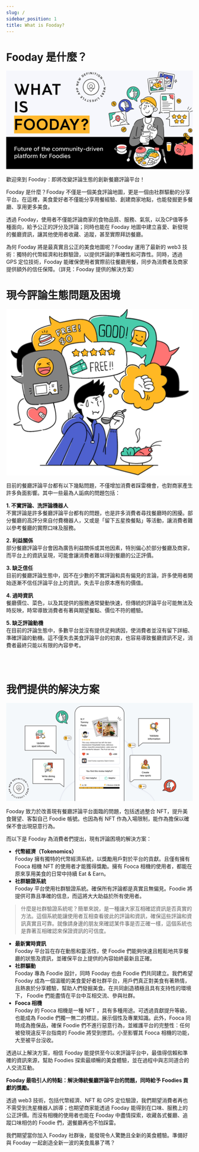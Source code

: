 ```yaml
---
slug: /
sidebar_position: 1
title: What is Fooday?
---
```


# Fooday 是什麼？

![Banner](./what-is-fooday-medium.jpeg)

歡迎來到 Fooday：即將改變評論生態的創新餐廳評論平台！

Fooday 是什麼？Fooday 不僅是一個美食評論地圖，更是一個由社群驅動的分享平台。在這裡，美食愛好者不僅能分享用餐經驗、創建商家地點，也能發掘更多餐廳、享用更多美食。

透過 Fooday，使用者不僅能評論商家的食物品質、服務、氣氛，以及CP值等多種面向，給予公正的評分及評論；同時也能在 Fooday 地圖中建立喜愛、新發現的餐廳資訊，讓其他使用者收藏、追蹤，甚至實際拜訪餐廳。

為何 Fooday 將是最真實且公正的美食地圖呢？Fooday 運用了最新的 web3 技術：獨特的代幣經濟和社群驗證，以提供評論的準確性和可靠性。同時，透過 GPS 定位技術，Fooday 能確保使用者實際前往餐廳用餐，同步為消費者及商家提供額外的信任保障。（詳見：Fooday 提供的解決方案）


# 現今評論生態問題及困境

![Problems Banner](./problem.webp)

目前的餐廳評論平台都有以下幾點問題，不僅增加消費者踩雷機會，也對商家產生許多負面影響。其中一些最為人詬病的問題包括：

**1. 不實評論、洗評論機器人**
<br>不實評論是許多餐廳評論平台都有的問題，也是許多消費者尋找餐廳時的困擾。部分餐廳的高評分來自付費機器人，又或是「留下五星換餐點」等活動，讓消費者難以參考餐廳的實際口味及服務。</br>

**2. 利益關係**
<br>部分餐廳評論平台會因為廣告利益關係或其他因素，特別偏心於部分餐廳及商家，而平台上的資訊呈現，可能會讓消費者難以得到餐廳的公正評價。</br>

**3. 缺乏信任**
<br>目前的餐廳評論生態中，因不在少數的不實評論和具有偏見的言論，許多使用者開始逐漸不信任評論平台上的資訊，失去平台原本應有的價值。</br>

**4. 過時資訊**
<br>餐廳價位、菜色，以及其提供的服務通常變動快速，但傳統的評論平台可能無法及時反映，時常導致消費者有著與期望餐點、價位不符的體驗。</br>

**5. 缺乏評論動機**
<br>在目前的評論生態中，多數平台並沒有提供足夠誘因，使消費者並沒有留下詳細、準確評論的動機。這不僅失去美食評論平台的初衷，也容易導致餐廳資訊不足，消費者最終只能以有限的內容參考。</br>

<br></br>
# 我們提供的解決方案

![Solutions Banner](./what-is-fooday-medium2.jpeg)

Fooday 致力於改善現有餐廳評論平台面臨的問題，包括透過整合 NFT，提升美食聲望、客製自己 Foodie 帳號。也因為有 NFT 作為入場限制，能作為擔保以確保不會出現惡意行為。

而以下是 Fooday 為消費者們提出，現有評論困境的解決方案：

* **代幣經濟（Tokenomics）**
<br>Fooday 擁有獨特的代幣經濟系統，以獎勵用戶對於平台的貢獻。且僅有擁有 Fooca 相機 NFT 的使用者才能獲得獎勵。擁有 Fooca 相機的使用者，都能在原來享用美食的日常中持續 Eat & Earn。</br>
* **社群驗證系統**
<br>Fooday 平台使用社群驗證系統。確保所有評論都是真實且無偏見。Foodie 將提供可靠且準確的信息，而這將大大助益於所有使用者。</br>

> 什麼是社群驗證系統呢？簡單來說，是一種讓大家互相確認資訊是否真實的方法。這個系統能讓使用者互相查看彼此的評論和資訊，確保這些評論和資訊真實且可靠。就像請身邊的朋友來確認某件事是否正確一樣，這個系統也是靠著互相確認來保證資訊的可信度。

* **最新實時資訊**
<br>Fooday 平台旨在存在動態和靈活性，使 Foodie 們能夠快速且輕鬆地共享餐廳的狀態及資訊，並確保平台上提供的內容始終最新且正確。</br>
* **社群驅動**
<br>Fooday 專為 Foodie 設計，同時 Fooday 也由 Foodie 們共同建立。我們希望 Fooday 成為一個溫暖的美食愛好者社群平台，用戶們真正對美食有著熱情，且熱衷於分享體驗，幫助人們發掘美食。在共同創造積極且具有支持性的環境下， Foodie 們能盡情在平台中互相交流、參與社群。</br>
* **Fooca 相機**
<br>Fooday 的 Fooca 相機是一種 NFT ，具有多種用途。可透過貢獻提升等級，也能成為 Foodie 們獨一無二的標誌，展示個性及專業知識。此外，Fooca 同時成為擔保品，確保 Foodie 們不進行惡意行為，並維護平台的完整性：任何被發現違反平台指南的 Foodie 將受到懲罰。小至影響其 Fooca 相機的功能，大至被平台沒收。<br/>

透過以上解決方案，相信 Fooday 能提供至今以來評論平台中，最值得信賴和準確的資訊來源，幫助 Foodies 探索最順暢的美食體驗，並在過程中與志同道合的人交流互動。

**Fooday 最吸引人的特點：解決傳統餐廳評論平台的問題，同時給予 Foodies 貢獻的獎勵。**

透過 web3 技術，包括代幣經濟、NFT 和 GPS 定位驗證，我們期望消費者再也不需受到洗星機器人誤導；也期望商家能透過 Fooday 能得到在口味、服務上的公正評價。而沒有相機的使用者也能在 Fooday 中盡情探索，收藏各式餐廳、追蹤口味相仿的 Foodie 們，選餐廳再也不怕踩雷。

我們期望當你加入 Fooday 社群後，能發現令人驚艷且全新的美食體驗。準備好與 Fooday 一起創造全新一波的美食風暴了嗎？
